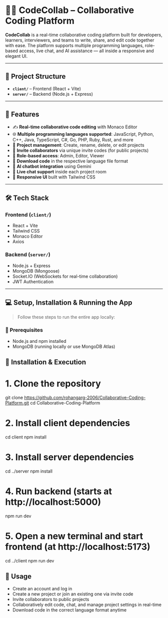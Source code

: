 # 🧑‍💻 CodeCollab – Collaborative Coding Platform

**CodeCollab** is a real-time collaborative coding platform built for developers, learners, interviewers, and teams to write, share, and edit code together with ease. The platform supports multiple programming languages, role-based access, live chat, and AI assistance — all inside a responsive and elegant UI.

---

## 📁 Project Structure

- **`client/`** – Frontend (React + Vite)
- **`server/`** – Backend (Node.js + Express)

---

## 🚀 Features

- ✍️ **Real-time collaborative code editing** with Monaco Editor  
- 🌐 **Multiple programming languages supported**: JavaScript, Python, C++, Java, TypeScript, C#, Go, PHP, Ruby, Rust, and more  
- 📂 **Project management**: Create, rename, delete, or edit projects  
- 👥 **Invite collaborators** via unique invite codes (for public projects)  
- 🔐 **Role-based access**: Admin, Editor, Viewer  
- 💾 **Download code** in the respective language file format  
- 🤖 **AI chatbot integration** using Gemini  
- 💬 **Live chat support** inside each project room  
- 📱 **Responsive UI** built with Tailwind CSS  

---

## 🛠️ Tech Stack

### Frontend (`client/`)

- React + Vite  
- Tailwind CSS  
- Monaco Editor  
- Axios  

### Backend (`server/`)

- Node.js + Express  
- MongoDB (Mongoose)  
- Socket.IO (WebSockets for real-time collaboration)  
- JWT Authentication  

---

## 💻 Setup, Installation & Running the App

> Follow these steps to run the entire app locally:

### 🔧 Prerequisites

- Node.js and npm installed  
- MongoDB (running locally or use MongoDB Atlas)

## 🧩 Installation & Execution

# 1. Clone the repository
git clone https://github.com/rohangarg-2006/Collaborative-Coding-Platform.git
cd Collaborative-Coding-Platform

# 2. Install client dependencies
cd client
npm install

# 3. Install server dependencies
cd ../server
npm install

# 4. Run backend (starts at http://localhost:5000)
npm run dev

# 5. Open a new terminal and start frontend (at http://localhost:5173)
cd ../client
npm run dev

## 🧪 Usage

- Create an account and log in
- Create a new project or join an existing one via invite code
- Invite collaborators to public projects
- Collaboratively edit code, chat, and manage project settings in real-time
- Download code in the correct language format anytime

